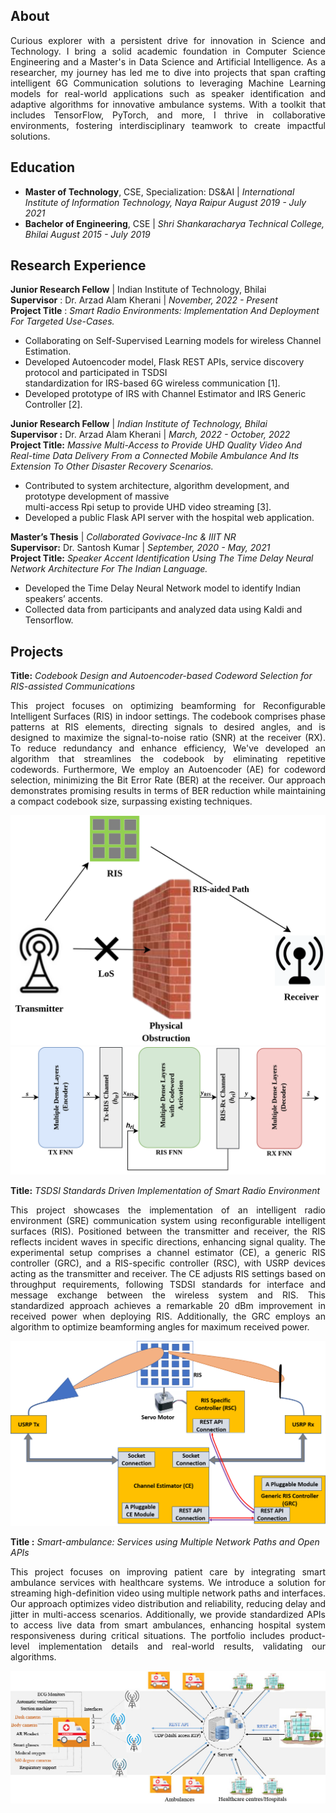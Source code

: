 
## About
<p align="justify"> 
Curious explorer with a persistent drive for innovation in Science and Technology. I bring a solid academic foundation in Computer Science Engineering and a Master's in Data Science and Artificial Intelligence. As a researcher, my journey has led me to dive into projects that span crafting intelligent 6G Communication solutions to leveraging Machine Learning models for real-world applications such as speaker identification and adaptive algorithms for innovative ambulance systems. With a toolkit that includes TensorFlow, PyTorch, and more, I thrive in collaborative environments, fostering interdisciplinary teamwork to create impactful solutions. 
</p>


## Education 
  - **Master of Technology**, CSE, Specialization: DS&AI | *International Institute of Information Technology, Naya Raipur* _August 2019 - July 2021_
  - **Bachelor of Engineering**, CSE | *Shri Shankaracharya Technical College, Bhilai* _August 2015 - July 2019_

## Research Experience
 **Junior Research Fellow** | Indian Institute of Technology, Bhilai \
   **Supervisor** : Dr. Arzad Alam Kherani | _November, 2022 - Present_ \
   **Project Title** : *Smart Radio Environments: Implementation And Deployment For Targeted Use-Cases.*
   - Collaborating on Self-Supervised Learning models for wireless Channel Estimation.
   - Developed Autoencoder model, Flask REST APIs, service discovery protocol and participated in TSDSI \
     standardization for IRS-based 6G wireless communication [1].
   - Developed prototype of IRS with Channel Estimator and IRS Generic Controller [2].
   
  **Junior Research Fellow** | *Indian Institute of Technology, Bhilai*\
   **Supervisor :** Dr. Arzad Alam Kherani   |     _March, 2022 - October, 2022_\
   **Project Title:** *Massive Multi-Access to Provide UHD Quality Video And Real-time Data Delivery From 
     a Connected Mobile Ambulance And Its Extension To Other Disaster Recovery Scenarios.*
   - Contributed to system architecture, algorithm development, and prototype development of massive\
     multi-access Rpi setup to provide UHD video streaming [3].
   - Developed a public Flask API server with the hospital web application.

 **Master’s Thesis** | *Collaborated Govivace-Inc & IIIT NR*\
   **Supervisor:** Dr. Santosh Kumar       |  _September, 2020 - May, 2021_\
   **Project Title:** *Speaker Accent Identification Using The Time Delay Neural Network Architecture For The
   Indian Language.*
   - Developed the Time Delay Neural Network model to identify Indian speakers’ accents.
   - Collected data from participants and analyzed data using Kaldi and Tensorflow.

## Projects
**Title:** *Codebook Design and Autoencoder-based Codeword Selection for RIS-assisted Communications*

<p align="justify"> 
This project focuses on optimizing beamforming for Reconfigurable Intelligent Surfaces (RIS) in indoor settings. 
The codebook comprises phase patterns at RIS elements, directing signals to desired angles, and is designed to 
maximize the signal-to-noise ratio (SNR) at the receiver (RX). To reduce redundancy and enhance efficiency,
We've developed an algorithm that streamlines the codebook by eliminating repetitive codewords. Furthermore,
We employ an Autoencoder (AE) for codeword selection, minimizing the Bit Error Rate (BER) at the receiver.
Our approach demonstrates promising results in terms of BER reduction while maintaining a compact codebook 
size, surpassing existing techniques.
<!-- The one-bit beamforming codebook for Reconfigurable Intelligent Surfaces (RIS) is designed for an indoor environment. Each codeword in a codebook is a phase pattern at RIS elements that reflects the signal to a desired angle. Those codewords are computed for a specific reflection angle that maximizes the signal-to-noise ratio (SNR) at the receiver (RX). Since multiple codewords can maximize the SNR, an algorithm to reduce the size of the codebook is proposed. This ensures that the codebook does not contain repetitive codewords. In addition, after the codebook design, the codeword selection procedure is performed using an Autoencoder (AE) that minimizes the Bit Error Rate (BER) at the receiver. The proposed method shows promising results compared to existing techniques regarding BER with reduced codebook size. -->
</p>
<!-- <center> <img src="images/RIS_intro.png", alt="centered image", width="100%" /> </center> -->
<!-- <img src="images/AEpaperDiagram.png", width="100%"/> -->


![RIS assisted communication without Line of Sight](images/RIS_intro.png)
![Autoencoder for RIS assisted communication](images/AEpaperDiagram.png)



**Title:** *TSDSI Standards Driven Implementation of Smart Radio Environment*
<p align="justify"> 
This project showcases the implementation of an intelligent radio environment (SRE) communication system using
reconfigurable intelligent surfaces (RIS). Positioned between the transmitter and receiver, the RIS reflects 
incident waves in specific directions, enhancing signal quality.
The experimental setup comprises a channel estimator (CE), a generic RIS controller (GRC), and a RIS-specific 
controller (RSC), with USRP devices acting as the transmitter and receiver. The CE adjusts RIS settings based 
on throughput requirements, following TSDSI standards for interface and message exchange between the wireless system and RIS.
This standardized approach achieves a remarkable 20 dBm improvement in received power when deploying RIS.
Additionally, the GRC employs an algorithm to optimize beamforming angles for maximum received power.
</p>

![RIS assisted communication](images/RIS_system_model1.png)



**Title :**  *Smart-ambulance: Services using Multiple Network Paths and Open APIs*

<p align="justify"> 
This project focuses on improving patient care by integrating smart ambulance services with healthcare systems.
We introduce a solution for streaming high-definition video using multiple network paths and interfaces. 
Our approach optimizes video distribution and reliability, reducing delay and jitter in multi-access scenarios.
Additionally, we provide standardized APIs to access live data from smart ambulances, enhancing hospital system
responsiveness during critical situations. The portfolio includes product-level implementation details and real-world results,
validating our algorithms.

</p>

![End-to-end communication system](images/MAS_arch.jpg)













